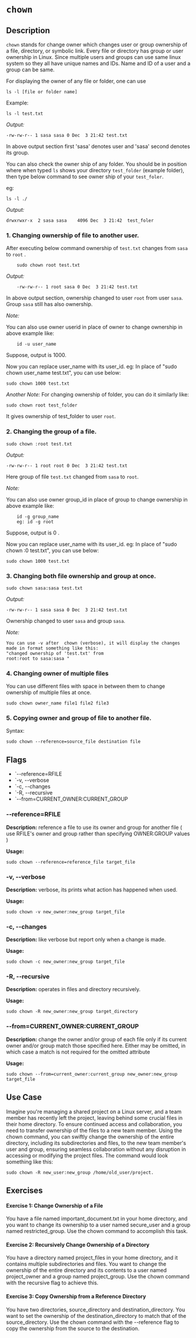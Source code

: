 # `chown`

## Description

`chown` stands for change owner which changes user or group ownership of a file, directory, or symbolic link. Every file or directory has group or user ownership in Linux. Since multiple users and groups can use same linux system so they all have unique names and IDs. Name and ID of a user and a group can be same. 

For displaying the owner of any file or folder, one can use 
```shell
ls -l [file or folder name]
```

Example: 

```shell
ls -l test.txt 
```

_Output:_
```shell
-rw-rw-r-- 1 sasa sasa 0 Dec  3 21:42 test.txt
```

In above output section first 'sasa' denotes user and 'sasa' second denotes its group.



You can also check the owner ship of any folder. You should be in position where when typed `ls` shows your directory `test_folder` (example folder), then type below command to see owner ship of your `test_foler`.

eg: 
```shell
ls -l ./
```

_Output:_
```shell
drwxrwxr-x  2 sasa sasa    4096 Dec  3 21:42  test_foler

```

### 1. Changing ownership of file to another user.

 After executing below command ownership of `test.txt` changes from `sasa` to `root` .

```shell
    sudo chown root test.txt
```

_Output:_
```shell
    -rw-rw-r-- 1 root sasa 0 Dec  3 21:42 test.txt

```

In above output section, ownership changed to user `root` from user `sasa`. Group `sasa` still has also ownership. 

_Note:_

You can also use owner userid in place of owner to change ownership in above example like: 
    
```shell
    id -u user_name
```
Suppose, output is 1000.

Now you can replace user_name with its user_id. 
eg: In place of "sudo chown user_name test.txt", you can use below:

```shell
sudo chown 1000 test.txt

```

_Another Note:_
For changing ownership of folder, you can do it similarly like:

```shell
sudo chown root test_folder
```
It gives ownership of test_folder to user `root`.
 

### 2. Changing the group of a file. 

```shell
sudo chown :root test.txt
```

_Output:_
```shell
-rw-rw-r-- 1 root root 0 Dec  3 21:42 test.txt

```

Here group of file `test.txt` changed from `sasa` to `root`.


_Note:_

You can also use owner group_id in place of group to change ownership in above example like: 
    
```shell
    id -g group_name
    eg: id -g root
```
Suppose, output is 0 .

Now you can replace user_name with its user_id. 
eg: In place of "sudo chown :0 test.txt", you can use below:

```shell
sudo chown 1000 test.txt

```

### 3. Changing both file ownership and group at once. 

```shell
sudo chown sasa:sasa test.txt
```

_Output:_
```shell
-rw-rw-r-- 1 sasa sasa 0 Dec  3 21:42 test.txt

```

Ownership changed to user `sasa` and  group `sasa`.

_Note:_
```shell
You can use -v after  chown (verbose), it will display the changes made in format something like this: 
"changed ownership of 'test.txt' from 
root:root to sasa:sasa "
```

### 4. Changing owner of multiple files 
You can use different files with space in between them to change ownership of multiple files at once. 

```shell
sudo chown owner_name file1 file2 file3 
```
### 5. Copying owner and group of file to another file. 

Syntax: 
```shell
sudo chown --reference=source_file destination file
```


## Flags
-   `--reference=RFILE 
-   `-v, --verbose 
-   `-c, --changes 
-   `-R, --recursive
-   `--from=CURRENT_OWNER:CURRENT_GROUP


### --reference=RFILE

**Description:** reference a file to use its owner and group for another file ( use RFILE's owner and group rather than specifying OWNER:GROUP values )

**Usage:** 
```shell
sudo chown --reference=reference_file target_file
```


### -v, --verbose

**Description:** verbose, its prints what action has happened when used.

**Usage:** 
```shell
sudo chown -v new_owner:new_group target_file

```


### -c, --changes

**Description:** like verbose but report only when a change is made.

**Usage:** 
```shell
sudo chown -c new_owner:new_group target_file

```



### -R, --recursive

**Description:** operates in files and directory recursively.

**Usage:** 
```shell
sudo chown -R new_owner:new_group target_directory
```


### --from=CURRENT_OWNER:CURRENT_GROUP

**Description:** change the owner and/or group of each file only if its current owner and/or group match those  specified  here. Either may be omitted, in which case a match is not required for the omitted attribute

**Usage:** 
```shell
sudo chown --from=current_owner:current_group new_owner:new_group target_file

```

## Use Case
Imagine you're managing a shared project on a Linux server, and a team member has recently left the project, leaving behind some crucial files in their home directory. To ensure continued access and collaboration, you need to transfer ownership of the files to a new team member. Using the chown command, you can swiftly change the ownership of the entire directory, including its subdirectories and files, to the new team member's user and group, ensuring seamless collaboration without any disruption in accessing or modifying the project files. The command would look something like this: 

    sudo chown -R new_user:new_group /home/old_user/project.



## Exercises

####  Exercise 1: Change Ownership of a File

You have a file named important_document.txt in your home directory, and you want to change its ownership to a user named secure_user and a group named restricted_group. Use the chown command to accomplish this task.

####  Exercise 2: Recursively Change Ownership of a Directory

You have a directory named project_files in your home directory, and it contains multiple subdirectories and files. You want to change the ownership of the entire directory and its contents to a user named project_owner and a group named project_group. Use the chown command with the recursive flag to achieve this.

####  Exercise 3: Copy Ownership from a Reference Directory

You have two directories, source_directory and destination_directory. You want to set the ownership of the destination_directory to match that of the source_directory. Use the chown command with the --reference flag to copy the ownership from the source to the destination.